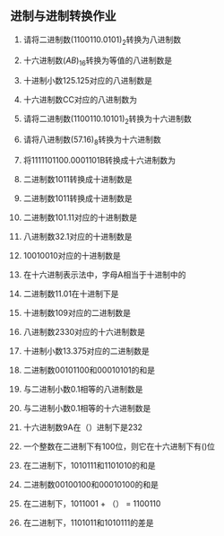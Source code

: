 ## 进制与进制转换作业

1. 请将二进制数$(1100110.0101)_2$​​转换为八进制数





2. 十六进制数$(AB)_{16}$​转换为等值的八进制数是





3. 十进制小数125.125对应的八进制数是





4. 十六进制数CC对应的八进制数为





5. 请将二进制数$(1100110.10101)_2$转换为十六进制数





6. 请将八进制数$(57.16)_8$​转换为十六进制数





7. 将1111101100.0001101B转换成十六进制数为





8. 二进制数1011转换成十进制数是





9. 二进制数1011转换成十进制数是





10. 二进制数101.11对应的十进制数是





11. 八进制数32.1对应的十进制数是





12. 10010010对应的十进制数是





13. 在十六进制表示法中，字母A相当于十进制中的





14. 二进制数11.01在十进制下是





15. 十进制数109对应的二进制数是





16. 八进制数2330对应的十六进制数是





17. 十进制小数13.375对应的二进制数是





18. 二进制数00101100和00010101的和是





19. 与二进制小数0.1相等的八进制数是





20. 与二进制小数0.1相等的十六进制数是





21. 十六进制数9A在（）进制下是232





22. 一个整数在二进制下有100位，则它在十六进制下有()位





23. 在二进制下，1010111和1101010的和是





24. 二进制数00100100和00010100的和是





25. 在二进制下，1011001 + （） = 1100110





26. 在二进制下，1101011和1010111的差是













